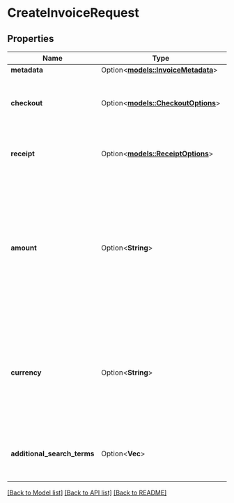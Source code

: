 # CreateInvoiceRequest

## Properties

Name | Type | Description | Notes
------------ | ------------- | ------------- | -------------
**metadata** | Option<[**models::InvoiceMetadata**](InvoiceMetadata.md)> |  | [optional]
**checkout** | Option<[**models::CheckoutOptions**](CheckoutOptions.md)> | Additional settings to customize the checkout flow | [optional]
**receipt** | Option<[**models::ReceiptOptions**](ReceiptOptions.md)> | Additional settings to customize the public receipt | [optional]
**amount** | Option<**String**> | The amount of the invoice. If null or unspecified, the invoice will be a top-up invoice. (ie. The invoice will consider any payment as a full payment) | [optional]
**currency** | Option<**String**> | The currency of the invoice (if null, empty or unspecified, the currency will be the store's settings default)' | [optional]
**additional_search_terms** | Option<**Vec<String>**> | Additional search term to help you find this invoice via text search | [optional]

[[Back to Model list]](../README.md#documentation-for-models) [[Back to API list]](../README.md#documentation-for-api-endpoints) [[Back to README]](../README.md)


